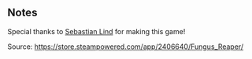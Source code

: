 ## Notes

Special thanks to [Sebastian Lind](https://elastiskalinjen.itch.io/) for making this game!

Source: https://store.steampowered.com/app/2406640/Fungus_Reaper/
